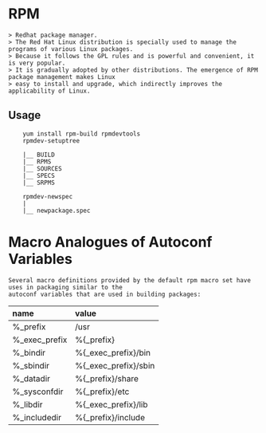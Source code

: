 

# RPM
    > Redhat package manager.  
    > The Red Hat Linux distribution is specially used to manage the programs of various Linux packages. 
    > Because it follows the GPL rules and is powerful and convenient, it is very popular. 
    > It is gradually adopted by other distributions. The emergence of RPM package management makes Linux 
    > easy to install and upgrade, which indirectly improves the applicability of Linux. 

## Usage
```shell
    yum install rpm-build rpmdevtools
    rpmdev-setuptree
    
    |__ BUILD
    |__ RPMS
    |__ SOURCES
    |__ SPECS
    |__ SRPMS

    rpmdev-newspec
    |
    |__ newpackage.spec

```
   
# Macro Analogues of Autoconf Variables

    Several macro definitions provided by the default rpm macro set have uses in packaging similar to the 
    autoconf variables that are used in building packages:

| name | value |
|:-- |:-- |
| %\_prefix | /usr |
| %\_exec\_prefix | %{\_prefix} |
| %\_bindir | %{\_exec\_prefix}/bin |
| %\_sbindir | %{\_exec\_prefix}/sbin |
| %\_datadir | %{\_prefix}/share |
| %\_sysconfdir | %{\_prefix}/etc |
| %\_libdir | %{\_exec\_prefix}/lib |
| %\_includedir | %{\_prefix}/include |


